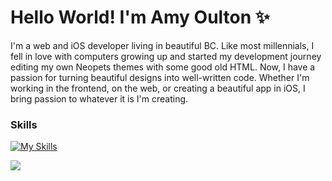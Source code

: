 # Hello World! I'm Amy Oulton ✨

I'm a web and iOS developer living in beautiful BC. Like most millennials, I fell in love with computers growing up and started my development journey editing my own Neopets themes with some good old HTML. Now, I have a passion for turning beautiful designs into well-written code. Whether I'm working in the frontend, on the web, or creating a beautiful app in iOS, I bring passion to whatever it is I'm creating.

### Skills
[![My Skills](https://skillicons.dev/icons?i=swift,js,html,css,ts,git,figma,graphql)](https://skillicons.dev)

![](https://github-readme-stats.vercel.app/api/top-langs/?username=amyoulton&theme=dark&hide_border=false&include_all_commits=true&count_private=true&layout=compact)
